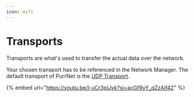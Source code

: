 ```yaml
---
icon: wifi
---
```


# Transports

Transports are what's used to transfer the actual data over the network.

Your chosen transport has to be referenced in the Network Manager. The default transport of PurrNet is the [UDP Transport](udp-transport.md).

{% embed url="https://youtu.be/I-uCr3pIJvk?si=acGf9yY_qZzAjf42" %}
